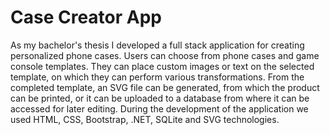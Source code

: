 # Case Creator App
As my bachelor's thesis I developed a full stack application for creating personalized phone cases. 
Users can choose from phone cases and game console templates. They can place custom images or text on the selected template, on which they can perform various transformations. From the completed template, an SVG file can be generated, from which the product can be printed, or it can be uploaded to a database from where it can be accessed for later editing. During the development of the application we used HTML, CSS, Bootstrap, .NET, SQLite and SVG technologies.
